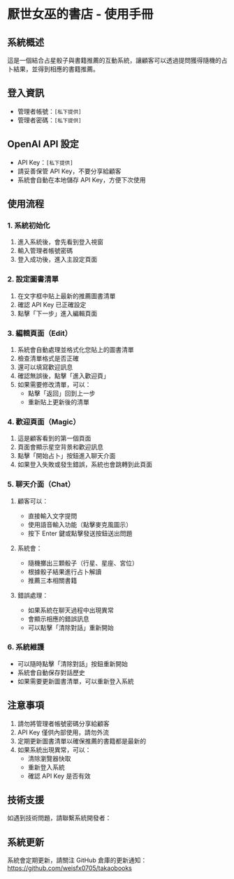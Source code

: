 # 厭世女巫的書店 - 使用手冊

## 系統概述
這是一個結合占星骰子與書籍推薦的互動系統，讓顧客可以透過提問獲得隨機的占卜結果，並得到相應的書籍推薦。

## 登入資訊
- 管理者帳號：`[私下提供]`
- 管理者密碼：`[私下提供]`

## OpenAI API 設定
- API Key：`[私下提供]`
- 請妥善保管 API Key，不要分享給顧客
- 系統會自動在本地儲存 API Key，方便下次使用

## 使用流程

### 1. 系統初始化
1. 進入系統後，會先看到登入視窗
2. 輸入管理者帳號密碼
3. 登入成功後，進入主設定頁面

### 2. 設定圖書清單
1. 在文字框中貼上最新的推薦圖書清單
2. 確認 API Key 已正確設定
3. 點擊「下一步」進入編輯頁面

### 3. 編輯頁面（Edit）
1. 系統會自動處理並格式化您貼上的圖書清單
2. 檢查清單格式是否正確
3. 還可以填寫歡迎訊息
3. 確認無誤後，點擊「進入歡迎頁」
4. 如果需要修改清單，可以：
   - 點擊「返回」回到上一步
   - 重新貼上更新後的清單

### 4. 歡迎頁面（Magic）
1. 這是顧客看到的第一個頁面
2. 頁面會顯示星空背景和歡迎訊息
3. 點擊「開始占卜」按鈕進入聊天介面
4. 如果登入失敗或發生錯誤，系統也會跳轉到此頁面

### 5. 聊天介面（Chat）
1. 顧客可以：
   - 直接輸入文字提問
   - 使用語音輸入功能（點擊麥克風圖示）
   - 按下 Enter 鍵或點擊發送按鈕送出問題

2. 系統會：
   - 隨機擲出三顆骰子（行星、星座、宮位）
   - 根據骰子結果進行占卜解讀
   - 推薦三本相關書籍

3. 錯誤處理：
   - 如果系統在聊天過程中出現異常
   - 會顯示相應的錯誤訊息
   - 可以點擊「清除對話」重新開始

### 6. 系統維護
- 可以隨時點擊「清除對話」按鈕重新開始
- 系統會自動保存對話歷史
- 如果需要更新圖書清單，可以重新登入系統

## 注意事項
1. 請勿將管理者帳號密碼分享給顧客
2. API Key 僅供內部使用，請勿外流
3. 定期更新圖書清單以確保推薦的書籍都是最新的
4. 如果系統出現異常，可以：
   - 清除瀏覽器快取
   - 重新登入系統
   - 確認 API Key 是否有效

## 技術支援
如遇到技術問題，請聯繫系統開發者：


## 系統更新
系統會定期更新，請關注 GitHub 倉庫的更新通知：
https://github.com/weisfx0705/takaobooks 